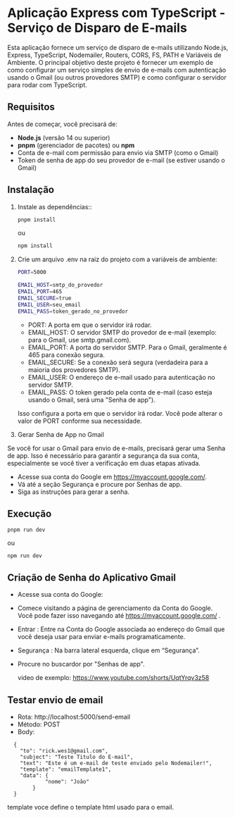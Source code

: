 # Aplicação Express com TypeScript - Serviço de Disparo de E-mails

Esta aplicação fornece um serviço de disparo de e-mails utilizando Node.js, Express, TypeScript, Nodemailer, Routers, CORS, FS, PATH e Variáveis de Ambiente. O principal objetivo deste projeto é fornecer um exemplo de como configurar um serviço simples de envio de e-mails com autenticação usando o Gmail (ou outros provedores SMTP) e como configurar o servidor para rodar com TypeScript.

## Requisitos

Antes de começar, você precisará de:

- **Node.js** (versão 14 ou superior)
- **pnpm** (gerenciador de pacotes) ou **npm**
- Conta de e-mail com permissão para envio via SMTP (como o Gmail)
- Token de senha de app do seu provedor de e-mail (se estiver usando o Gmail)

## Instalação

1. Instale as dependências::

   ```bash
   pnpm install
   ```

   ou

   ```bash
   npm install
   ```

2. Crie um arquivo .env na raiz do projeto com a variáveis de ambiente:

   ```bash
   PORT=5000

   EMAIL_HOST=smtp_do_provedor
   EMAIL_PORT=465
   EMAIL_SECURE=true
   EMAIL_USER=seu_email
   EMAIL_PASS=token_gerado_no_provedor
   ```

   - PORT: A porta em que o servidor irá rodar.
   - EMAIL_HOST: O servidor SMTP do provedor de e-mail (exemplo: para o Gmail, use smtp.gmail.com).
   - EMAIL_PORT: A porta do servidor SMTP. Para o Gmail, geralmente é 465 para conexão segura.
   - EMAIL_SECURE: Se a conexão será segura (verdadeira para a maioria dos provedores SMTP).
   - EMAIL_USER: O endereço de e-mail usado para autenticação no servidor SMTP.
   - EMAIL_PASS: O token gerado pela conta de e-mail (caso esteja usando o Gmail, será uma "Senha de app").

   Isso configura a porta em que o servidor irá rodar. Você pode alterar o valor de PORT conforme sua necessidade.

3. Gerar Senha de App no Gmail

Se você for usar o Gmail para envio de e-mails, precisará gerar uma Senha de app. Isso é necessário para garantir a segurança da sua conta, especialmente se você tiver a verificação em duas etapas ativada.

- Acesse sua conta do Google em https://myaccount.google.com/.
- Vá até a seção Segurança e procure por Senhas de app.
- Siga as instruções para gerar a senha.

## Execução

    pnpm run dev

ou

    npm run dev

## Criação de Senha do Aplicativo Gmail

- Acesse sua conta do Google:
- Comece visitando a página de gerenciamento da Conta do Google. Você pode fazer isso navegando até https://myaccount.google.com/ .
- Entrar : Entre na Conta do Google associada ao endereço do Gmail que você deseja usar para enviar e-mails programaticamente.
- Segurança : Na barra lateral esquerda, clique em “Segurança”.
- Procure no buscardor por "Senhas de app".

  video de exemplo: https://www.youtube.com/shorts/UqtYrqv3z58

## Testar envio de email

- Rota: http://localhost:5000/send-email
- Método: POST
- Body:

```
  {
    "to": "rick.wes1@gmail.com",
    "subject": "Teste Titulo do E-mail",
    "text": "Este é um e-mail de teste enviado pelo Nodemailer!",
    "template": "emailTemplate1",
    "data": {
			"nome": "João"
		}
  }
```

template voce define o template html usado para o email.
